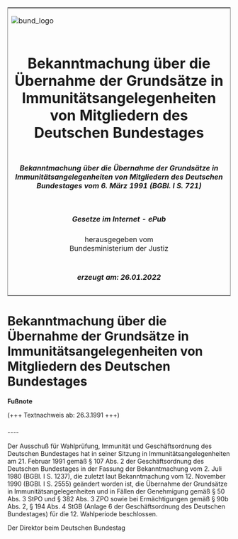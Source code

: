 <span id="DECKBLATT.html"></span>

<table border="0" frame="border" width="100%">

<tr valign="top">

<td align="left">

![bund\_logo](BfJ_2021_Web_de_de.gif)

</td>

<td align="right">

 

</td>

</tr>

<tr align="center" valign="middle">

<td colspan="2">

# Bekanntmachung über die Übernahme der Grundsätze in Immunitätsangelegenheiten von Mitgliedern des Deutschen Bundestages

</td>

</tr>

<tr align="center" valign="middle">

<td colspan="2">

##### Bekanntmachung über die Übernahme der Grundsätze in Immunitätsangelegenheiten von Mitgliedern des Deutschen Bundestages vom 6. März 1991 (BGBl. I S. 721)

</td>

</tr>

<tr align="center" valign="middle">

<td colspan="2">

  
  

##### Gesetze im Internet - ePub  
  
herausgegeben vom  
Bundesministerium der Justiz

</td>

</tr>

<tr align="center" valign="bottom">

<td colspan="2">

  
  

##### erzeugt am: 26.01.2022

</td>

</tr>

</table>

<span id="BJNR007210991.html"></span>

# Bekanntmachung über die Übernahme der Grundsätze in Immunitätsangelegenheiten von Mitgliedern des Deutschen Bundestages

<div>

  
**Fußnote**

<div class="jnhtml">

<div>

<div class="jurAbsatz">

(+++ Textnachweis ab: 26.3.1991 +++)

</div>

</div>

</div>

</div>

<span id="BJNR007210991BJNE000100308.html"></span>

###   
\----

<div>

<div class="jnhtml">

<div>

<div class="jurAbsatz">

Der Ausschuß für Wahlprüfung, Immunität und Geschäftsordnung des
Deutschen Bundestages hat in seiner Sitzung in Immunitätsangelegenheiten
am 21. Februar 1991 gemäß § 107 Abs. 2 der Geschäftsordnung des
Deutschen Bundestages in der Fassung der Bekanntmachung vom 2. Juli 1980
(BGBl. I S. 1237), die zuletzt laut Bekanntmachung vom 12. November 1990
(BGBl. I S. 2555) geändert worden ist, die Übernahme der Grundsätze in
Immunitätsangelegenheiten und in Fällen der Genehmigung gemäß § 50 Abs.
3 StPO und § 382 Abs. 3 ZPO sowie bei Ermächtigungen gemäß § 90b Abs. 2,
§ 194 Abs. 4 StGB (Anlage 6 der Geschäftsordnung des Deutschen
Bundestages) für die 12. Wahlperiode beschlossen.  
  
<span class="SP">Der Direktor beim Deutschen Bundestag</span>

</div>

</div>

</div>

</div>
